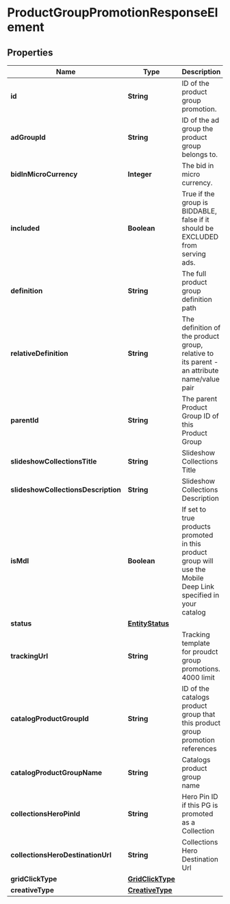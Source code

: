 

# ProductGroupPromotionResponseElement

## Properties

Name | Type | Description | Notes
------------ | ------------- | ------------- | -------------
**id** | **String** | ID of the product group promotion. |  [optional]
**adGroupId** | **String** | ID of the ad group the product group belongs to. |  [optional]
**bidInMicroCurrency** | **Integer** | The bid in micro currency. |  [optional]
**included** | **Boolean** | True if the group is BIDDABLE, false if it should be EXCLUDED from serving ads. |  [optional]
**definition** | **String** | The full product group definition path |  [optional]
**relativeDefinition** | **String** | The definition of the product group, relative to its parent - an attribute name/value pair |  [optional]
**parentId** | **String** | The parent Product Group ID of this Product Group |  [optional]
**slideshowCollectionsTitle** | **String** | Slideshow Collections Title |  [optional]
**slideshowCollectionsDescription** | **String** | Slideshow Collections Description |  [optional]
**isMdl** | **Boolean** | If set to true products promoted in this product group will use the Mobile Deep Link specified in your catalog |  [optional]
**status** | [**EntityStatus**](EntityStatus.md) |  |  [optional]
**trackingUrl** | **String** | Tracking template for proudct group promotions. 4000 limit |  [optional]
**catalogProductGroupId** | **String** | ID of the catalogs product group that this product group promotion references |  [optional]
**catalogProductGroupName** | **String** | Catalogs product group name |  [optional]
**collectionsHeroPinId** | **String** | Hero Pin ID if this PG is promoted as a Collection |  [optional]
**collectionsHeroDestinationUrl** | **String** | Collections Hero Destination Url |  [optional]
**gridClickType** | [**GridClickType**](GridClickType.md) |  |  [optional]
**creativeType** | [**CreativeType**](CreativeType.md) |  |  [optional]




